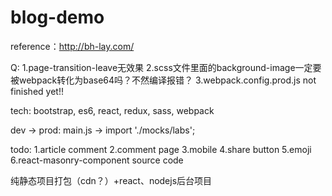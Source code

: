 # blog-demo
reference：http://bh-lay.com/

Q:
1.page-transition-leave无效果
2.scss文件里面的background-image一定要被webpack转化为base64吗？不然编译报错？
3.webpack.config.prod.js not finished yet!!

tech:
bootstrap, es6, react, redux, sass, webpack

dev -> prod:
main.js -> import './mocks/labs';

todo:
1.article comment
2.comment page
3.mobile
4.share button
5.emoji
6.react-masonry-component source code


纯静态项目打包（cdn？）+react、nodejs后台项目

